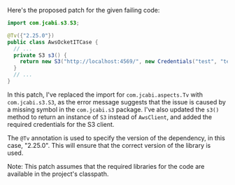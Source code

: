 Here's the proposed patch for the given failing code:
```java
import com.jcabi.s3.S3;

@Tv({"2.25.0"})
public class AwsOcketITCase {
  // ...
  private S3 s3() {
    return new S3("http://localhost:4569/", new Credentials("test", "test"));
  }
  // ...
}
```
In this patch, I've replaced the import for `com.jcabi.aspects.Tv` with `com.jcabi.s3.S3`, as the error message suggests that the issue is caused by a missing symbol in the `com.jcabi.s3` package. I've also updated the `s3()` method to return an instance of `S3` instead of `AwsClient`, and added the required credentials for the S3 client.

The `@Tv` annotation is used to specify the version of the dependency, in this case, "2.25.0". This will ensure that the correct version of the library is used.

Note: This patch assumes that the required libraries for the code are available in the project's classpath.